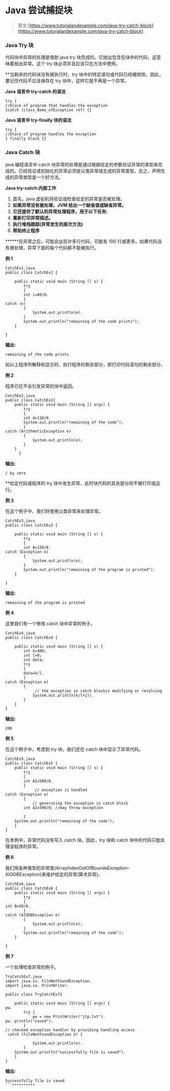 # Java 尝试捕捉块

> 原文:[https://www.tutorialandexample.com/java-try-catch-block](https://www.tutorialandexample.com/java-try-catch-block)

### Java Try 块

代码块中异常的处理是借助 java try 块完成的。它抛出包含在块中的代码，这意味着抛出异常。这个 try 块必须并且应该只在方法中使用。

 **当剩余的代码块没有被执行时，try 块中的特定语句或代码已经被排除。因此，要记住代码不应该保存在 try 块中，这样它就不再是一个异常。

**Java 语言中 try-catch 的语法**

```
try {    
//block of program that handles the exception
}catch (class_Name_ofException ref) {} 
```

**Java 语言中 try-finally 块的语法**

```
try {    
//block of program handles the exception
} finally block {} 
```

### Java Catch 块

java 编程语言中 catch 块异常的处理是通过根据给定的参数验证异常的类型来完成的。已经验证或初始化的异常必须是父类异常或生成的异常类型。总之，声明生成的异常类型是一个好方法。

**Java try-catch:内部工作**

1.  首先，java 虚拟机将验证或检查给定的异常是否被处理。
2.  **如果异常没有被处理，JVM 给出一个缺省值或缺省异常。**
3.  ****它还提供了默认的异常处理程序，用于以下任务:****
4.  ******重新打印异常描述。******
5.  ******执行堆栈跟踪(异常发生的层次方法)******
6.  ******帮助终止程序******

 ******在异常之后，可能会出现许多行代码，可能有 100 行或更多。如果代码没有被处理，异常下面的每个代码都不能被执行。

**例 1**

```
CatchEx1.java
public class CatchEx1 {  

    public static void main (String [] s) {  
        try  
        {  
        int i=80/0.
        }  
catch (e)  
        {  
            System.out.println(e).
        }  
        System.out.println("remaining of the code prints");
    }  

} 
```

**输出:**

```
remaining of the code prints
```

如以上程序所解释和显示的，执行程序的剩余部分，即打印代码语句的剩余部分。

**例 2**

程序已在不会引发异常的块中返回。

```
CatchEx2.java
public class CatchEx2{  
    public static void main (String [] args) {  
        try  
        {  
        int d=110/0.
        System.out.println("remaining of the code");  
        }  
catch (ArithmeticException e)  
        {  
            System.out.println(e);  
        }  
    }  
      }
```

**输出:**

```
/ by zero

```

 **给定代码或程序的 try 块中发生异常，此时块代码的其余部分将不被打印或运行。

**例 3**

在这个例子中，我们将使用父类异常来处理异常。

```
CatchEx3.java
public class CatchEx3 {  

    public static void main (String [] s) {  
        try  
        {  
        int A=150/0.
catch (Exception e)  
        {  
            System.out.println(e);  
        }  
        System.out.println("remaining of the program is printed").
    }  

} 
```

**输出:**

```
remaining of the program is printed
```

**例 4**

这里我们有一个修改 catch 块中异常的例子。

```
CatchEx4.java
public class CatchEx4 {  

    public static void main (String [] s) {  
        int k=400;  
        int l=0;  
        int data;  
        try  
        {  
        data=k/l.
        }    
catch (Exception e)  
        {  
             // the exception in catch blockis modifying or resolving
            System.out.println(k/l+2)).
        }  
    }  
} 
```

**输出:**

```
200
```

**例 5**

在这个例子中，考虑到 try 块，我们还在 catch 块中显示了异常代码。

```
CatchEx5.java
public class CatchEx5 {    
    public static void main (String [] s) {  
        try  
        {  
        int A1=500/0.
        }  
             // exception is handled
catch (Exception e)  
        {  
            // generating the exception in catch block  
        int A2=500/0; //may throw exception   

        }  
    System.out.println("remaining of the code");  
    }  
} 
```

在本例中，异常代码没有写入 catch 块。因此，try 块和 catch 块中的代码只能处理该程序的异常。

**例 6**

我们用各种类型的异常类(ArrayIndexOutOfBoundsException-AIOOBException)来维护给定的异常(算术异常)。

```
CatchEx6.java
public class CatchEx6 { 
    public static void main (String [] args) {  
        try  
        {  
int B=50/0.
        }  
catch (AIOOBException e)  
        {  
            System.out.println(e);  
        }  
        System.out.println("remaining of the code");  
    }  

} 
```

**例 7**

一个处理检查异常的例子。

```
TryCatchEx7.java
import java.io. FileNotFoundException.
import java.io. PrintWriter.

public class TryCatchEx7{  

    public static void main (String [] args) {   
pw.
        try {  
            pw = new PrintWriter("jtp.txt").
pw. println("saved").
        }  
// checked exception handler by providing handling access
 catch (FileNotFoundException e) {  

            System.out.println(e).
        }         
    System.out.println("successfully file is saved").
    }  
} 
```

**输出:**

```
Successfully file is saved
```**********